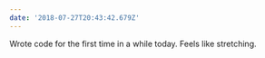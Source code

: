 ```yaml
---
date: '2018-07-27T20:43:42.679Z'
---
```


Wrote code for the first time in a while today. Feels like stretching.
